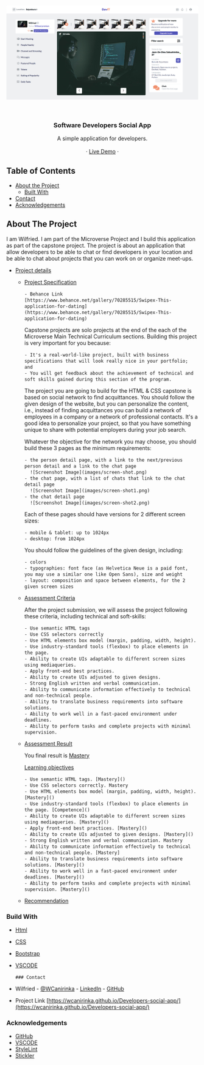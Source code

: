 <!-- PROJECT LOGO -->
![Screenshot Image](images/screen-shot.png)

<br />
<p align="center">
   <h3 align="center">Software Developers Social App</h3>

  <p align="center">
    A simple application for developers.
    <br />    
    <br />
    ·
     <a href="https://wcanirinka.github.io/Developers-social-app/">Live Demo</a>
    ·    
  </p>
</p>

<!-- TABLE OF CONTENTS -->
## Table of Contents

* [About the Project](#about-the-project)
  * [Built With](#built-with)
* [Contact](#contact)
* [Acknowledgements](#acknowledgements)



<!-- ABOUT THE PROJECT -->
## About The Project

  I am Wilfried. I am part of the Microverse Project and I build this application as part of the capstone project. The project is about an application that allow developers to be able to chat or find developers in your location and be able to chat about projects that you can work on or organize meet-ups.

* [Project details](#project-details)

  * [Project Specification](#project-specification)

        - Behance Link  [https://www.behance.net/gallery/70285515/Swipex-This-application-for-dating](https://www.behance.net/gallery/70285515/Swipex-This-application-for-dating)

      Capstone projects are solo projects at the end of the each of the Microverse Main Technical Curriculum sections. Building this project is very important for you because:

        - It's a real-world-like project, built with business specifications that will look really nice in your portfolio; and
        - You will get feedback about the achievement of technical and soft skills gained during this section of the program.

      The project you are going to build for the HTML & CSS capstone is based on social network to find acquittances. You should follow the given design of the website, but you can personalize the content, i.e., instead of finding acquittances you can build a network of employees in a company or a network of professional contacts. It's a good idea to personalize your project, so that you have something unique to share with potential employers during your job search.

      Whatever the objective for the network you may choose, you should build these 3 pages as the minimum requirements:

        - the person detail page, with a link to the next/previous person detail and a link to the chat page
          ![Screenshot Image](images/screen-shot.png)
        - the chat page, with a list of chats that link to the chat detail page
          ![Screenshot Image](images/screen-shot1.png)
        - the chat detail page
          ![Screenshot Image](images/screen-shot2.png)

    Each of these pages should have versions for 2 different screen sizes: 

        - mobile & tablet: up to 1024px
        - desktop: from 1024px

    You should follow the guidelines of the given design, including:

        - colors
        - typographies: font face (as Helvetica Neue is a paid font, you may use a similar one like Open Sans), size and weight
        - layout: composition and space between elements, for the 2 given screen sizes

  * [Assessment Criteria](#assessment-criteria)

      After the project submission, we will assess the project following these criteria, including technical and soft-skills:

        - Use semantic HTML tags
        - Use CSS selectors correctly
        - Use HTML elements box model (margin, padding, width, height).
        - Use industry-standard tools (flexbox) to place elements in the page.
        - Ability to create UIs adaptable to different screen sizes using mediaqueries.
        - Apply front-end best practices.
        - Ability to create UIs adjusted to given designs.
        - Strong English written and verbal communication.
        - Ability to communicate information effectively to technical and non-technical people.
        - Ability to translate business requirements into software solutions.
        - Ability to work well in a fast-paced environment under deadlines.
        - Ability to perform tasks and complete projects with minimal supervision.

  * [Assessment Result](#assessment-criteria)
  
      You final result is [Mastery]()

      [Learning objectives]()

        - Use semantic HTML tags. [Mastery]()
        - Use CSS selectors correctly. Mastery
        - Use HTML elements box model (margin, padding, width, height). [Mastery]()
        - Use industry-standard tools (flexbox) to place elements in the page. [Competence]()
        - Ability to create UIs adaptable to different screen sizes using mediaqueries. [Mastery]()
        - Apply front-end best practices. [Mastery]()
        - Ability to create UIs adjusted to given designs. [Mastery]()
        - Strong English written and verbal communication. Mastery
        - Ability to communicate information effectively to technical and non-technical people. [Mastery]
        - Ability to translate business requirements into software solutions. [Mastery]()
        - Ability to work well in a fast-paced environment under deadlines. [Mastery]()
        - Ability to perform tasks and complete projects with minimal supervision. [Mastery]()

  * [Recommendation](#recommendation)

### Build With

* [Html]()
* [CSS]()
* [Bootstrap]()
* [VSCODE]()

      ### Contact
* Wilfried - [@WCanirinka](https://twitter.com/WCanirinka)  - [LinkedIn](https://www.linkedin.com/in/wilfried-canirinka-884ab0b6/) - [GitHub](https://github.com/WCanirinka)
* Project Link [https://wcanirinka.github.io/Developers-social-app/](https://wcanirinka.github.io/Developers-social-app/)

### Acknowledgements

* [GitHub](https://github.com)
* [VSCODE]()
* [StyleLint]()
* [Stickler]()
